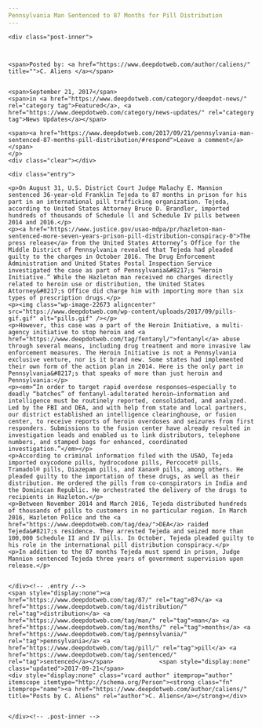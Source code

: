```yaml
---
Pennsylvania Man Sentenced to 87 Months for Pill Distribution
---
```

<article class="post-listing post-22670 post type-post status-publish format-standard has-post-thumbnail hentry 
category-news-updates tag-5949 tag-distribution tag-man tag-months tag-pennsylvania tag-pill tag-sentenced">
    
    <div class="post-inner">
    
    
        
    <span>Posted by: <a href="https://www.deepdotweb.com/author/caliens/" title="">C. Aliens </a></span>
    
    
    <span>September 21, 2017</span>
    <span>in <a href="https://www.deepdotweb.com/category/deepdot-news/" rel="category tag">Featured</a>, <a href="https://www.deepdotweb.com/category/news-updates/" rel="category tag">News Updates</a></span>
    
    <span><a href="https://www.deepdotweb.com/2017/09/21/pennsylvania-man-sentenced-87-months-pill-distribution/#respond">Leave a comment</a></span>
    </p>
    <div class="clear"></div>
    
    <div class="entry">
    
    <p>On August 31, U.S. District Court Judge Malachy E. Mannion sentenced 36-year-old Franklin Tejeda to 87 months in prison for his part in an international pill trafficking organization. Tejeda, according to United States Attorney Bruce D. Brandler, imported hundreds of thousands of Schedule ll and Schedule IV pills between 2014 and 2016.</p>
    <p><a href="https://www.justice.gov/usao-mdpa/pr/hazleton-man-sentenced-more-seven-years-prison-pill-distribution-conspiracy-0">The press release</a> from the United States Attorney’s Office for the Middle District of Pennsylvania revealed that Tejeda had pleaded guilty to the charges in October 2016. The Drug Enforcement Administration and United States Postal Inspection Service investigated the case as part of Pennsylvania&#8217;s “Heroin Initiative.” While the Hazleton man received no charges directly related to heroin use or distribution, the United States Attorney&#8217;s Office did charge him with importing more than six types of prescription drugs.</p>
    <p><img class="wp-image-22673 aligncenter" src="https://www.deepdotweb.com/wp-content/uploads/2017/09/pills-gif.gif" alt="pills.gif" /></p>
    <p>However, this case was a part of the Heroin Initiative, a multi-agency initiative to stop heroin and <a href="https://www.deepdotweb.com/tag/fentanyl/">fentanyl</a> abuse through several means, including drug treatment and more invasive law enforcement measures. The Heroin Initiative is not a Pennsylvania exclusive venture, nor is it brand new. Some states had implemented their own form of the action plan in 2014. Here is the only part in Pennsylvania&#8217;s that speaks of more than just heroin and Pennsylvania:</p>
    <p><em>“In order to target rapid overdose responses—especially to deadly “batches” of fentanyl-adulterated heroin—information and intelligence must be routinely reported, consolidated, and analyzed. Led by the FBI and DEA, and with help from state and local partners, our district established an intelligence clearinghouse, or fusion center, to receive reports of heroin overdoses and seizures from first responders. Submissions to the fusion center have already resulted in investigation leads and enabled us to link distributors, telephone numbers, and stamped bags for enhanced, coordinated investigation.”</em></p>
    <p>According to criminal information filed with the USAO, Tejeda imported oxycodone pills, hydrocodone pills, Percocet® pills, Tramadol® pills, Diazepam pills, and Xanax® pills, among others. He pleaded guilty to the importation of these drugs, as well as their distribution. He ordered the pills from co-conspirators in India and the Dominican Republic. He orchestrated the delivery of the drugs to recipients in Hazleton.</p>
    <p>Between November 2014 and March 2016, Tejeda distributed hundreds of thousands of pills to customers in no particular region. In March 2016, Hazleton Police and the <a href="https://www.deepdotweb.com/tag/dea/">DEA</a> raided Tejeda&#8217;s residence. They arrested Tejeda and seized more than 100,000 Schedule II and IV pills. In October, Tejeda pleaded guilty to his role in the international pill distribution conspiracy.</p>
    <p>In addition to the 87 months Tejeda must spend in prison, Judge Mannion sentenced Tejeda three years of government supervision upon release.</p>
    
    
    </div><!-- .entry /-->
    <span style="display:none"><a href="https://www.deepdotweb.com/tag/87/" rel="tag">87</a> <a href="https://www.deepdotweb.com/tag/distribution/" rel="tag">distribution</a> <a href="https://www.deepdotweb.com/tag/man/" rel="tag">man</a> <a href="https://www.deepdotweb.com/tag/months/" rel="tag">months</a> <a href="https://www.deepdotweb.com/tag/pennsylvania/" rel="tag">pennsylvania</a> <a href="https://www.deepdotweb.com/tag/pill/" rel="tag">pill</a> <a href="https://www.deepdotweb.com/tag/sentenced/" rel="tag">sentenced</a></span>				<span style="display:none" class="updated">2017-09-21</span>
    <div style="display:none" class="vcard author" itemprop="author" itemscope itemtype="http://schema.org/Person"><strong class="fn" itemprop="name"><a href="https://www.deepdotweb.com/author/caliens/" title="Posts by C. Aliens" rel="author">C. Aliens</a></strong></div>
    
    
    </div><!-- .post-inner -->
</article><!-- .post-listing -->


